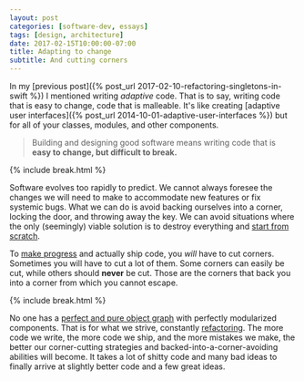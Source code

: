 ```yaml
---
layout: post
categories: [software-dev, essays]
tags: [design, architecture]
date: 2017-02-15T10:00:00-07:00
title: Adapting to change
subtitle: And cutting corners
---
```


In my [previous post]({% post_url 2017-02-10-refactoring-singletons-in-swift %}) I mentioned writing *adaptive* code. That is to say, writing code that is easy to change, code that is malleable. It's like creating [adaptive user interfaces]({% post_url 2014-10-01-adaptive-user-interfaces %}) but for all of your classes, modules, and other components.

<!--excerpt-->

> Building and designing good software means writing code that is **easy to change, but difficult to break.**

{% include break.html %}

Software evolves too rapidly to predict. We cannot always foresee the changes we will need to make to accommodate new features or fix systemic bugs. What we can do is avoid backing ourselves into a corner, locking the door, and throwing away the key. We can avoid situations where the only (seemingly) viable solution is to destroy everything and [start from scratch](https://www.joelonsoftware.com/2000/04/06/things-you-should-never-do-part-i/).

To [make progress](http://robnapier.net/refactoring) and actually ship code, you *will* have to cut corners. Sometimes you will have to cut a lot of them. Some corners can easily be cut, while others should **never** be cut. Those are the corners that back you into a corner from which you cannot escape.

{% include break.html %}

No one has a [perfect and pure object graph](https://twitter.com/sqlabs/status/789127047922774016) with perfectly modularized components. That is for what we strive, constantly [refactoring](https://martinfowler.com/books/refactoring.html). The more code we write, the more code we ship, and the more mistakes we make, the better our corner-cutting strategies and backed-into-a-corner-avoiding abilities will become. It takes a lot of shitty code and many bad ideas to finally arrive at slightly better code and a few great ideas.
